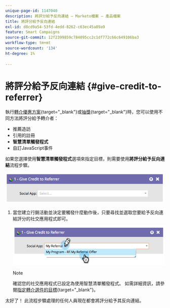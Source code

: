 ```yaml
---
unique-page-id: 1147040
description: 將評分給予反向連結 — Marketo檔案 — 產品檔案
title: 將評分給予反向連結
exl-id: d8cd9a54-53fd-4edd-8262-c63ec45a89a9
feature: Smart Campaigns
source-git-commit: 12f2399859c784095cc2c1df772c66c649106ba3
workflow-type: tm+mt
source-wordcount: '134'
ht-degree: 1%

---
```


# 將評分給予反向連結 {#give-credit-to-referrer}

執行[轉介優惠方案](/help/marketo/product-docs/demand-generation/social/referral-offers/create-a-referral-offer.md){target="_blank"}或[抽獎](/help/marketo/product-docs/demand-generation/social/sweepstakes/create-sweepstakes.md){target="_blank"}時，您可以使用不同方法將評分給予轉介者：

* 推薦造訪
* 引用的註冊
* **智慧清單觸發程式**
* 自訂JavaScript事件

如果您選擇使用&#x200B;**智慧清單觸發程式**&#x200B;選項來指定目標，則需要使用&#x200B;**將評分給予反向連結**&#x200B;流程步驟。

![](assets/give-credit-to-referrer-1.png)

1. 當您建立行銷活動並決定要觸發什麼動作後，只要尋找並選取您要給予反向連結評分的社交應用程式即可。

   ![](assets/give-credit-to-referrer-2.png)

   >[!NOTE]
   >
   >確認您的社交應用程式已設定為使用智慧清單觸發程式。 如需詳細資訊，請參閱[指定轉介選件的目標](/help/marketo/product-docs/demand-generation/social/referral-offers/specify-goal-for-referral-offer.md){target="_blank"}。

太好了！ 此流程步驟處理的任何人員現在都會將評分給予其反向連結。
